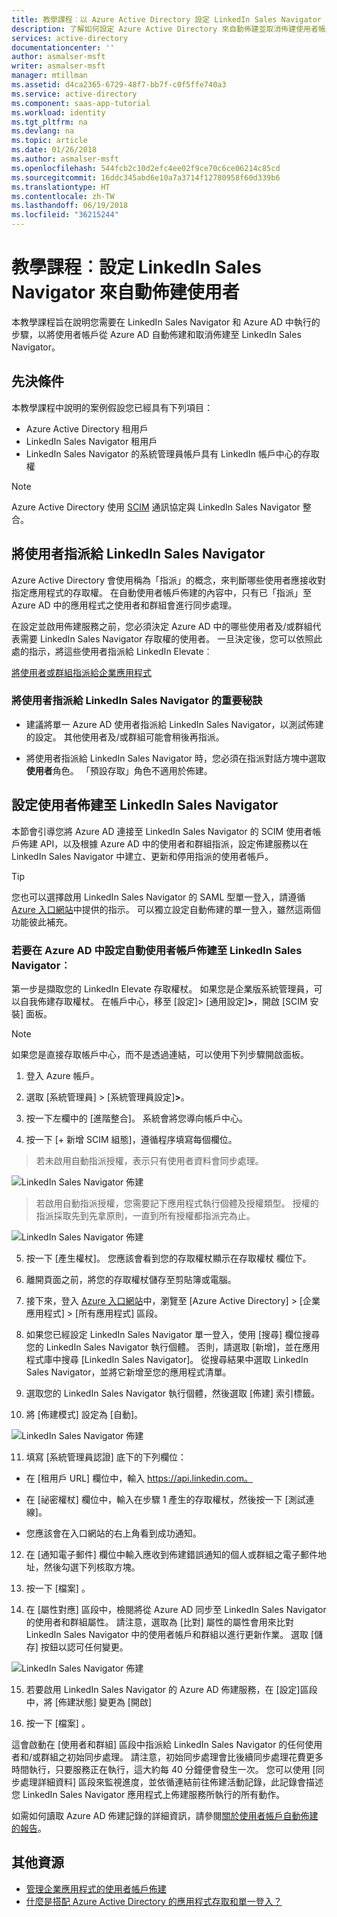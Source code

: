 ```yaml
---
title: 教學課程︰以 Azure Active Directory 設定 LinkedIn Sales Navigator 來自動佈建使用者 | Microsoft Docs
description: 了解如何設定 Azure Active Directory 來自動佈建並取消佈建使用者帳戶至 LinkedIn Sales Navigator。
services: active-directory
documentationcenter: ''
author: asmalser-msft
writer: asmalser-msft
manager: mtillman
ms.assetid: d4ca2365-6729-48f7-bb7f-c0f5ffe740a3
ms.service: active-directory
ms.component: saas-app-tutorial
ms.workload: identity
ms.tgt_pltfrm: na
ms.devlang: na
ms.topic: article
ms.date: 01/26/2018
ms.author: asmalser-msft
ms.openlocfilehash: 544fcb2c10d2efc4ee02f9ce70c6ce06214c85cd
ms.sourcegitcommit: 16ddc345abd6e10a7a3714f12780958f60d339b6
ms.translationtype: HT
ms.contentlocale: zh-TW
ms.lasthandoff: 06/19/2018
ms.locfileid: "36215244"
---
```

# <a name="tutorial-configure-linkedin-sales-navigator-for-automatic-user-provisioning"></a>教學課程︰設定 LinkedIn Sales Navigator 來自動佈建使用者


本教學課程旨在說明您需要在 LinkedIn Sales Navigator 和 Azure AD 中執行的步驟，以將使用者帳戶從 Azure AD 自動佈建和取消佈建至 LinkedIn Sales Navigator。 

## <a name="prerequisites"></a>先決條件

本教學課程中說明的案例假設您已經具有下列項目：

*   Azure Active Directory 租用戶
*   LinkedIn Sales Navigator 租用戶 
*   LinkedIn Sales Navigator 的系統管理員帳戶具有 LinkedIn 帳戶中心的存取權

> [!NOTE]
> Azure Active Directory 使用 [SCIM](http://www.simplecloud.info/) 通訊協定與 LinkedIn Sales Navigator 整合。

## <a name="assigning-users-to-linkedin-sales-navigator"></a>將使用者指派給 LinkedIn Sales Navigator

Azure Active Directory 會使用稱為「指派」的概念，來判斷哪些使用者應接收對指定應用程式的存取權。 在自動使用者帳戶佈建的內容中，只有已「指派」至 Azure AD 中的應用程式之使用者和群組會進行同步處理。 

在設定並啟用佈建服務之前，您必須決定 Azure AD 中的哪些使用者及/或群組代表需要 LinkedIn Sales Navigator 存取權的使用者。 一旦決定後，您可以依照此處的指示，將這些使用者指派給 LinkedIn Elevate︰

[將使用者或群組指派給企業應用程式](../manage-apps/assign-user-or-group-access-portal.md)

### <a name="important-tips-for-assigning-users-to-linkedin-sales-navigator"></a>將使用者指派給 LinkedIn Sales Navigator 的重要秘訣

*   建議將單一 Azure AD 使用者指派給 LinkedIn Sales Navigator，以測試佈建的設定。 其他使用者及/或群組可能會稍後再指派。

*   將使用者指派給 LinkedIn Sales Navigator 時，您必須在指派對話方塊中選取**使用者**角色。 「預設存取」角色不適用於佈建。


## <a name="configuring-user-provisioning-to-linkedin-sales-navigator"></a>設定使用者佈建至 LinkedIn Sales Navigator

本節會引導您將 Azure AD 連接至 LinkedIn Sales Navigator 的 SCIM 使用者帳戶佈建 API，以及根據 Azure AD 中的使用者和群組指派，設定佈建服務以在 LinkedIn Sales Navigator 中建立、更新和停用指派的使用者帳戶。

> [!TIP]
> 您也可以選擇啟用 LinkedIn Sales Navigator 的 SAML 型單一登入，請遵循 [Azure 入口網站](https://portal.azure.com)中提供的指示。 可以獨立設定自動佈建的單一登入，雖然這兩個功能彼此補充。


### <a name="to-configure-automatic-user-account-provisioning-to-linkedin-sales-navigator-in-azure-ad"></a>若要在 Azure AD 中設定自動使用者帳戶佈建至 LinkedIn Sales Navigator︰


第一步是擷取您的 LinkedIn Elevate 存取權杖。 如果您是企業版系統管理員，可以自我佈建存取權杖。 在帳戶中心，移至 [設定]> [通用設定]**&gt;**，開啟 [SCIM 安裝] 面板。

> [!NOTE]
> 如果您是直接存取帳戶中心，而不是透過連結，可以使用下列步驟開啟面板。

1)  登入 Azure 帳戶。

2)  選取 [系統管理員] > [系統管理員設定]**&gt;**。

3)  按一下左欄中的 [進階整合]。 系統會將您導向帳戶中心。

4)  按一下 [+ 新增 SCIM 組態]，遵循程序填寫每個欄位。

> 若未啟用自動指派授權，表示只有使用者資料會同步處理。

![LinkedIn Sales Navigator 佈建](./media/linkedinsalesnavigator-provisioning-tutorial/linkedin_1.PNG)

> 若啟用自動指派授權，您需要記下應用程式執行個體及授權類型。 授權的指派採取先到先拿原則，一直到所有授權都指派完為止。

![LinkedIn Sales Navigator 佈建](./media/linkedinsalesnavigator-provisioning-tutorial/linkedin_2.PNG)

5)  按一下 [產生權杖]。 您應該會看到您的存取權杖顯示在存取權杖 欄位下。

6)  離開頁面之前，將您的存取權杖儲存至剪貼簿或電腦。

7) 接下來，登入 [Azure 入口網站](https://portal.azure.com)中，瀏覽至 [Azure Active Directory] > [企業應用程式] > [所有應用程式] 區段。

8) 如果您已經設定 LinkedIn Sales Navigator 單一登入，使用 [搜尋] 欄位搜尋您的 LinkedIn Sales Navigator 執行個體。 否則，請選取 [新增]，並在應用程式庫中搜尋 [LinkedIn Sales Navigator]。 從搜尋結果中選取 LinkedIn Sales Navigator，並將它新增至您的應用程式清單。

9)  選取您的 LinkedIn Sales Navigator 執行個體，然後選取 [佈建] 索引標籤。

10) 將 [佈建模式] 設定為 [自動]。

![LinkedIn Sales Navigator 佈建](./media/linkedinsalesnavigator-provisioning-tutorial/linkedin_3.PNG)

11)  填寫 [系統管理員認證] 底下的下列欄位：

* 在 [租用戶 URL] 欄位中，輸入 https://api.linkedin.com。

* 在 [祕密權杖] 欄位中，輸入在步驟 1 產生的存取權杖，然後按一下 [測試連線]。

* 您應該會在入口網站的右上角看到成功通知。

12) 在 [通知電子郵件] 欄位中輸入應收到佈建錯誤通知的個人或群組之電子郵件地址，然後勾選下列核取方塊。

13) 按一下 [檔案] 。 

14) 在 [屬性對應] 區段中，檢閱將從 Azure AD 同步至 LinkedIn Sales Navigator 的使用者和群組屬性。 請注意，選取為 [比對] 屬性的屬性會用來比對 LinkedIn Sales Navigator 中的使用者帳戶和群組以進行更新作業。 選取 [儲存] 按鈕以認可任何變更。

![LinkedIn Sales Navigator 佈建](./media/linkedinsalesnavigator-provisioning-tutorial/linkedin_4.PNG)

15) 若要啟用 LinkedIn Sales Navigator 的 Azure AD 佈建服務，在 [設定]區段中，將 [佈建狀態] 變更為 [開啟]

16) 按一下 [檔案] 。 

這會啟動在 [使用者和群組] 區段中指派給 LinkedIn Sales Navigator 的任何使用者和/或群組之初始同步處理。 請注意，初始同步處理會比後續同步處理花費更多時間執行，只要服務正在執行，這大約每 40 分鐘便會發生一次。 您可以使用 [同步處理詳細資料] 區段來監視進度，並依循連結前往佈建活動記錄，此記錄會描述您 LinkedIn Sales Navigator 應用程式上佈建服務所執行的所有動作。

如需如何讀取 Azure AD 佈建記錄的詳細資訊，請參閱[關於使用者帳戶自動佈建的報告](../active-directory-saas-provisioning-reporting.md)。


## <a name="additional-resources"></a>其他資源

* [管理企業應用程式的使用者帳戶佈建](../manage-apps/configure-automatic-user-provisioning-portal.md)
* [什麼是搭配 Azure Active Directory 的應用程式存取和單一登入？](../manage-apps/what-is-single-sign-on.md)
